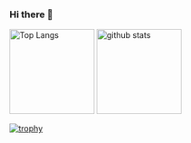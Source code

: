 ### Hi there 👋

<!--
**takumiwada129/takumiwada129** is a ✨ _special_ ✨ repository because its `README.md` (this file) appears on your GitHub profile.

Here are some ideas to get you started:

- 🔭 I’m currently working on ...
- 🌱 I’m currently learning ...
- 👯 I’m looking to collaborate on ...
- 🤔 I’m looking for help with ...
- 💬 Ask me about ...
- 📫 How to reach me: ...
- 😄 Pronouns: ...
- ⚡ Fun fact: ...
-->
<p align="left"> 
  <img alt="Top Langs" height="150px" src="https://github-readme-stats.vercel.app/api/top-langs/?username="takumiwada129"&layout=compact&count_private=true&show_icons=true&theme=onedark" />
  <img alt="github stats" height="150px" src="https://github-readme-stats.vercel.app/api?username="takumiwada129"&count_private=true&show_icons=true&show_icons=true&theme=onedark" />
</p>

[![trophy](https://github-profile-trophy.vercel.app/?username=takumiwada129&theme=onedark&column=7
)](https://github.com/ryo-ma/github-profile-trophy)
